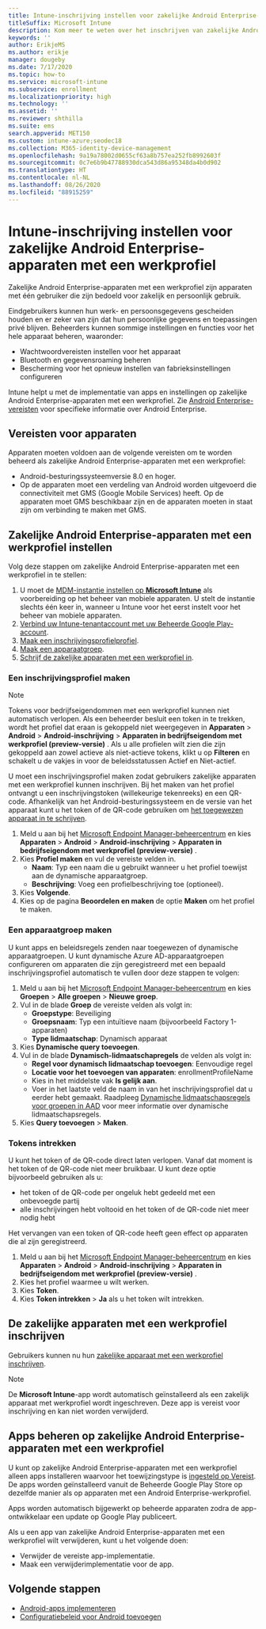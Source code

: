 ```yaml
---
title: Intune-inschrijving instellen voor zakelijke Android Enterprise-apparaten met een werkprofiel
titleSuffix: Microsoft Intune
description: Kom meer te weten over het inschrijven van zakelijke Android Enterprise-apparaten met een werkprofiel in Intune.
keywords: ''
author: ErikjeMS
ms.author: erikje
manager: dougeby
ms.date: 7/17/2020
ms.topic: how-to
ms.service: microsoft-intune
ms.subservice: enrollment
ms.localizationpriority: high
ms.technology: ''
ms.assetid: ''
ms.reviewer: shthilla
ms.suite: ems
search.appverid: MET150
ms.custom: intune-azure;seodec18
ms.collection: M365-identity-device-management
ms.openlocfilehash: 9a19a78002d0655cf63a8b757ea252fb8992603f
ms.sourcegitcommit: 0c7e6b9b47788930dca543d86a95348da4b0d902
ms.translationtype: HT
ms.contentlocale: nl-NL
ms.lasthandoff: 08/26/2020
ms.locfileid: "88915259"
---
```

# <a name="set-up-intune-enrollment-of-android-enterprise-corporate-owned-devices-with-work-profile"></a>Intune-inschrijving instellen voor zakelijke Android Enterprise-apparaten met een werkprofiel

Zakelijke Android Enterprise-apparaten met een werkprofiel zijn apparaten met één gebruiker die zijn bedoeld voor zakelijk en persoonlijk gebruik.

Eindgebruikers kunnen hun werk- en persoonsgegevens gescheiden houden en er zeker van zijn dat hun persoonlijke gegevens en toepassingen privé blijven. Beheerders kunnen sommige instellingen en functies voor het hele apparaat beheren, waaronder:

- Wachtwoordvereisten instellen voor het apparaat
- Bluetooth en gegevensroaming beheren
- Bescherming voor het opnieuw instellen van fabrieksinstellingen configureren

Intune helpt u met de implementatie van apps en instellingen op zakelijke Android Enterprise-apparaten met een werkprofiel. Zie [Android Enterprise-vereisten](https://support.google.com/work/android/answer/6174145?hl=en&ref_topic=6151012) voor specifieke informatie over Android Enterprise.

## <a name="device-requirements"></a>Vereisten voor apparaten

Apparaten moeten voldoen aan de volgende vereisten om te worden beheerd als zakelijke Android Enterprise-apparaten met een werkprofiel:

- Android-besturingssysteemversie 8.0 en hoger.
- Op de apparaten moet een verdeling van Android worden uitgevoerd die connectiviteit met GMS (Google Mobile Services) heeft. Op de apparaten moet GMS beschikbaar zijn en de apparaten moeten in staat zijn om verbinding te maken met GMS.

## <a name="set-up-android-enterprise-corporate-owned-work-profile-device-management"></a>Zakelijke Android Enterprise-apparaten met een werkprofiel instellen

Volg deze stappen om zakelijke Android Enterprise-apparaten met een werkprofiel in te stellen:

1. U moet de [MDM-instantie instellen op **Microsoft Intune**](../fundamentals/mdm-authority-set.md) als voorbereiding op het beheer van mobiele apparaten. U stelt de instantie slechts één keer in, wanneer u Intune voor het eerst instelt voor het beheer van mobiele apparaten.
2. [Verbind uw Intune-tenantaccount met uw Beheerde Google Play-account](connect-intune-android-enterprise.md).
3. [Maak een inschrijvingsprofielprofiel](#create-an-enrollment-profile).
4. [Maak een apparaatgroep](#create-a-device-group).
5. [Schrijf de zakelijke apparaten met een werkprofiel in](#enroll-the-corporate-owned-work-profile-devices).

### <a name="create-an-enrollment-profile"></a>Een inschrijvingsprofiel maken

> [!NOTE]
> Tokens voor bedrijfseigendommen met een werkprofiel kunnen niet automatisch verlopen. Als een beheerder besluit een token in te trekken, wordt het profiel dat eraan is gekoppeld niet weergegeven in **Apparaten** > **Android** > **Android-inschrijving** > **Apparaten in bedrijfseigendom met werkprofiel (preview-versie)** . Als u alle profielen wilt zien die zijn gekoppeld aan zowel actieve als niet-actieve tokens, klikt u op **Filteren** en schakelt u de vakjes in voor de beleidsstatussen Actief en Niet-actief. 

U moet een inschrijvingsprofiel maken zodat gebruikers zakelijke apparaten met een werkprofiel kunnen inschrijven. Bij het maken van het profiel ontvangt u een inschrijvingstoken (willekeurige tekenreeks) en een QR-code. Afhankelijk van het Android-besturingssysteem en de versie van het apparaat kunt u het token of de QR-code gebruiken om [het toegewezen apparaat in te schrijven](#enroll-the-corporate-owned-work-profile-devices).

1. Meld u aan bij het [Microsoft Endpoint Manager-beheercentrum](https://go.microsoft.com/fwlink/?linkid=2109431) en kies **Apparaten** > **Android** > **Android-inschrijving** > **Apparaten in bedrijfseigendom met werkprofiel (preview-versie)** .
2. Kies **Profiel maken** en vul de vereiste velden in.
    - **Naam**: Typ een naam die u gebruikt wanneer u het profiel toewijst aan de dynamische apparaatgroep.
    - **Beschrijving**: Voeg een profielbeschrijving toe (optioneel).
3. Kies **Volgende**.
5. Kies op de pagina **Beoordelen en maken** de optie **Maken** om het profiel te maken.

### <a name="create-a-device-group"></a>Een apparaatgroep maken

U kunt apps en beleidsregels zenden naar toegewezen of dynamische apparaatgroepen. U kunt dynamische Azure AD-apparaatgroepen configureren om apparaten die zijn geregistreerd met een bepaald inschrijvingsprofiel automatisch te vullen door deze stappen te volgen:

1. Meld u aan bij het [Microsoft Endpoint Manager-beheercentrum](https://go.microsoft.com/fwlink/?linkid=2109431) en kies **Groepen** > **Alle groepen** > **Nieuwe groep**.
2. Vul in de blade **Groep** de vereiste velden als volgt in:
    - **Groepstype**: Beveiliging
    - **Groepsnaam**: Typ een intuïtieve naam (bijvoorbeeld Factory 1-apparaten)
    - **Type lidmaatschap**: Dynamisch apparaat
3. Kies **Dynamische query toevoegen**.
4. Vul in de blade **Dynamisch-lidmaatschapregels** de velden als volgt in:
    - **Regel voor dynamisch lidmaatschap toevoegen**: Eenvoudige regel
    - **Locatie voor het toevoegen van apparaten**: enrollmentProfileName
    - Kies in het middelste vak **Is gelijk aan**.
    - Voer in het laatste veld de naam in van het inschrijvingsprofiel dat u eerder hebt gemaakt.
    Raadpleeg [Dynamische lidmaatschapsregels voor groepen in AAD](/azure/active-directory/users-groups-roles/groups-dynamic-membership) voor meer informatie over dynamische lidmaatschapsregels. 
5. Kies **Query toevoegen** > **Maken**.

### <a name="revoke-tokens"></a>Tokens intrekken

U kunt het token of de QR-code direct laten verlopen. Vanaf dat moment is het token of de QR-code niet meer bruikbaar. U kunt deze optie bijvoorbeeld gebruiken als u:
  - het token of de QR-code per ongeluk hebt gedeeld met een onbevoegde partij
  - alle inschrijvingen hebt voltooid en het token of de QR-code niet meer nodig hebt

Het vervangen van een token of QR-code heeft geen effect op apparaten die al zijn geregistreerd.

1. Meld u aan bij het [Microsoft Endpoint Manager-beheercentrum](https://go.microsoft.com/fwlink/?linkid=2109431) en kies **Apparaten** > **Android** > **Android-inschrijving** > **Apparaten in bedrijfseigendom met werkprofiel (preview-versie)** .
2. Kies het profiel waarmee u wilt werken.
3. Kies **Token**.
5. Kies **Token intrekken** > **Ja** als u het token wilt intrekken.

## <a name="enroll-the-corporate-owned-work-profile-devices"></a>De zakelijke apparaten met een werkprofiel inschrijven

Gebruikers kunnen nu hun [zakelijke apparaat met een werkprofiel inschrijven](android-dedicated-devices-fully-managed-enroll.md).

> [!NOTE]
> De **Microsoft Intune**-app wordt automatisch geïnstalleerd als een zakelijk apparaat met werkprofiel wordt ingeschreven.  Deze app is vereist voor inschrijving en kan niet worden verwijderd. 

## <a name="managing-apps-on-android-enterprise-corporate-owned-work-profile-devices"></a>Apps beheren op zakelijke Android Enterprise-apparaten met een werkprofiel

U kunt op zakelijke Android Enterprise-apparaten met een werkprofiel alleen apps installeren waarvoor het toewijzingstype is [ingesteld op Vereist](../apps/apps-deploy.md#assign-an-app). De apps worden geïnstalleerd vanuit de Beheerde Google Play Store op dezelfde manier als op apparaten met een Android Enterprise-werkprofiel.

Apps worden automatisch bijgewerkt op beheerde apparaten zodra de app-ontwikkelaar een update op Google Play publiceert.

Als u een app van zakelijke Android Enterprise-apparaten met een werkprofiel wilt verwijderen, kunt u het volgende doen:
- Verwijder de vereiste app-implementatie.
- Maak een verwijderimplementatie voor de app.

## <a name="next-steps"></a>Volgende stappen
- [Android-apps implementeren](../apps/apps-deploy.md)
- [Configuratiebeleid voor Android toevoegen](../configuration/device-profiles.md)